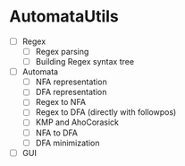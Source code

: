 # AutomataUtils

- [ ] Regex
  - [ ] Regex parsing
  - [ ] Building Regex syntax tree
- [ ] Automata
  - [ ] NFA representation
  - [ ] DFA representation
  - [ ] Regex to NFA
  - [ ] Regex to DFA (directly with followpos)
  - [ ] KMP and AhoCorasick
  - [ ] NFA to DFA
  - [ ] DFA minimization 
- [ ] GUI
